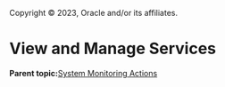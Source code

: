 Copyright © 2023, Oracle and/or its affiliates.

# View and Manage Services

**Parent topic:**[System Monitoring Actions](../topics/cockpit-monitor.md)

